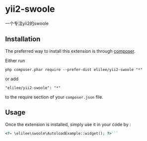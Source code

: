 yii2-swoole
===========
一个专注yii2的swoole

Installation
------------

The preferred way to install this extension is through [composer](http://getcomposer.org/download/).

Either run

```
php composer.phar require --prefer-dist elilee/yii2-swoole "*"
```

or add

```
"elilee/yii2-swoole": "*"
```

to the require section of your `composer.json` file.


Usage
-----

Once the extension is installed, simply use it in your code by  :

```php
<?= \elilee\swoole\AutoloadExample::widget(); ?>```